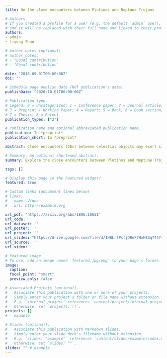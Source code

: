 ```yaml
---
title: On the close encounters between Plutinos and Neptune Trojans

# Authors
# If you created a profile for a user (e.g. the default `admin` user), write the username (folder name) here 
# and it will be replaced with their full name and linked to their profile.
authors:
- admin
- Liyong Zhou

# Author notes (optional)
# author_notes:
# - "Equal contribution"
# - "Equal contribution"

date: "2018-09-01T00:00:00Z"
doi: ""

# Schedule page publish date (NOT publication's date).
publishDate: "2020-10-01T00:00:00Z"

# Publication type.
# Legend: 0 = Uncategorized; 1 = Conference paper; 2 = Journal article;
# 3 = Preprint / Working Paper; 4 = Report; 5 = Book; 6 = Book section;
# 7 = Thesis; 8 = Patent
publication_types: ["2"]

# Publication name and optional abbreviated publication name.
publication: In *preprint*
publication_short: In *preprint*

abstract: Close encounters (CEs) between celestial objects may exert significant influence on their orbits. The influence will be even enhanced when two groups of celestial objects are confined in stable orbital configurations, e.g. in adjacent mean motion resonances (MMRs). Plutinos and Neptune Trojans, trapped in the 2:3 and 1:1 MMRs with Neptune respectively, are such examples. %Meanwhile, many objects among these two groups have peculiar orbits, seemingly as the vestige of CEs. As the first part of our investigation, this paper provides a detailed description of CEs between Plutinos and Trojans and their potential influences on the Trojans' orbits. Statistical analyses of CE data from numerical simulations reveal the randomness lying in the CEs between the two planetesimals. The closest positions of CEs distribute symmetrically inside the given CE region and no particular bias is found between the positive and negative effects on the orbital elements of Trojans. Based on the Gaussian approximation on the distribution of the velocity orientation of Plutino, and the integral derivatives of Gaussian perturbation equations, a theoretical method is built to estimate the CE effects. To further verify the randomness of CEs, a Monte Carlo approach is applied, and it generates distribution features consistent with the numerical results. In summary, CEs brought by realistic Plutinos exert impartial effects and tiny total influence on the orbital elements of Trojans. However, driven by the random walk mechanism, tiny effects may accumulate to a prominent variation given sufficient CEs, which will be discussed in the accompanying paper.

# Summary. An optional shortened abstract.
summary: Explore the close encounters between Plutinos and Neptune Trojans and their potential dynamic effects with abundant numerical simulations and statistical analyses

tags: []

# Display this page in the Featured widget?
featured: true

# Custom links (uncomment lines below)
# links:
# - name: Video
#   url: http://example.org

url_pdf: "https://arxiv.org/abs/1806.10651"
url_code: 
url_dataset: ''
url_poster: ''
url_project: ''
url_slides: "https://drive.google.com/file/d/1HBLrlPsfjDRnF7HmH83q744YrtZTyPfB/view"
url_source: ''
url_video:

# Featured image
# To use, add an image named `featured.jpg/png` to your page's folder. 
image:
  caption:
  focal_point: "smart"
  preview_only: false

# Associated Projects (optional).
#   Associate this publication with one or more of your projects.
#   Simply enter your project's folder or file name without extension.
#   E.g. `internal-project` references `content/project/internal-project/index.md`.
#   Otherwise, set `projects: []`.
projects: []
# - example

# Slides (optional).
#   Associate this publication with Markdown slides.
#   Simply enter your slide deck's filename without extension.
#   E.g. `slides: "example"` references `content/slides/example/index.md`.
#   Otherwise, set `slides: ""`.
slides: "" # example
---
```


<!--
{{% callout note %}}
Click the *Cite* button above to demo the feature to enable visitors to import publication metadata into their reference management software.
{{% /callout %}}

{{% callout note %}}
Create your slides in Markdown - click the *Slides* button to check out the example.
{{% /callout %}}
-->

<!--
Supplementary notes can be added here, including [code, math, and images](https://wowchemy.com/docs/writing-markdown-latex/).
-->
